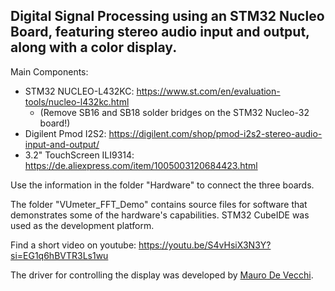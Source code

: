 ## Digital Signal Processing using an STM32 Nucleo Board, featuring stereo audio input and output, along with a color display.

Main Components:
- STM32 NUCLEO-L432KC: https://www.st.com/en/evaluation-tools/nucleo-l432kc.html
  - (Remove SB16 and SB18 solder bridges on the STM32 Nucleo-32 board!) 
- Digilent Pmod I2S2: https://digilent.com/shop/pmod-i2s2-stereo-audio-input-and-output/
- 3.2" TouchScreen ILI9314: https://de.aliexpress.com/item/1005003120684423.html

Use the information in the folder "Hardware" to connect the three boards.

The folder "VUmeter_FFT_Demo" contains source files for software that demonstrates some of the hardware's capabilities. STM32 CubeIDE was used as the development platform.

Find a short video on youtube: https://youtu.be/S4vHsiX3N3Y?si=EG1q6hBVTR3Ls1wu

The driver for controlling the display was developed by [Mauro De Vecchi](https://github.com/maudeve-it/ILI9XXX-XPT2046-STM32).
